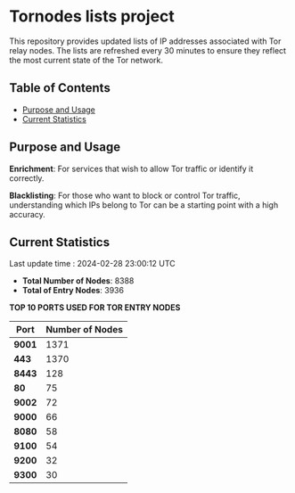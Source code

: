 # Tornodes lists project

This repository provides updated lists of IP addresses associated with Tor relay nodes. The lists are refreshed every 30 minutes to ensure they reflect the most current state of the Tor network.

## Table of Contents

- [Purpose and Usage](#purpose-and-usage)
- [Current Statistics](#current-statistics)


## Purpose and Usage

**Enrichment**: For services that wish to allow Tor traffic or identify it correctly.

**Blacklisting**: For those who want to block or control Tor traffic, understanding which IPs belong to Tor can be a starting point with a high accuracy.

## Current Statistics

Last update time : 2024-02-28 23:00:12 UTC

- **Total Number of Nodes**: 8388
- **Total of Entry Nodes**: 3936

**TOP 10 PORTS USED FOR TOR ENTRY NODES**

| **Port** | **Number of Nodes** |
|------|-----------------|
| **9001**   | 1371  |
| **443**   | 1370  |
| **8443**   | 128  |
| **80**   | 75  |
| **9002**   | 72  |
| **9000**   | 66  |
| **8080**   | 58  |
| **9100**   | 54  |
| **9200**   | 32  |
| **9300**   | 30  |

